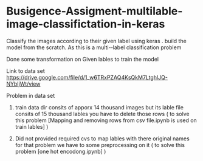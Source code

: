 # Busigence-Assigment-multilable-image-classifictation-in-keras

Classify the images	 according to their given label using  keras  . build	the  model from the	 scratch.  As  this  is a multi-­‐label classification problem 


Done some transformation on Given lables to train the model 

Link to data set https://drive.google.com/file/d/1_w6TRxPZAQ4KsQkM7LtghlJQ-NYbljWt/view

Problem in data set 

1) train data dir consits of apporx 14 thousand images but its lable file consits of 15 thousand lables you have to delete those rows ( to solve this problem [Mapping and removing rows from csv file.ipynb is used on train lables] )


2) Did not provided required cvs to map lables with there original names for that problem we have to some preprocessing on it 
 ( to solve this problem [one hot encodong.ipynb] )




